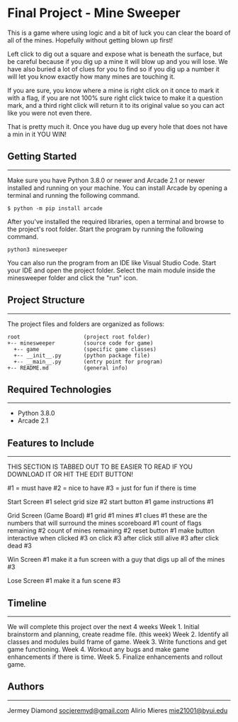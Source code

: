 # Final Project - Mine Sweeper
This is a game where using logic and a bit of luck you can clear the board of all of the mines.  Hopefully without getting blown up first!

Left click to dig out a square and expose what is beneath the surface, but be careful because if you dig up a mine it will blow up and you will lose. We have also buried a lot of clues for you to find so if you dig up a number it will let you know exactly how many mines are touching it.

If you are sure, you know where a mine is right click on it once to mark it with a flag, if you are not 100% sure right click twice to make it a question mark, and a third right click will return it to its original value so you can act like you were not even there. 

That is pretty much it.  Once you have dug up every hole that does not have a min in it YOU WIN!


## Getting Started
---
Make sure you have Python 3.8.0 or newer and Arcade 2.1 or newer installed 
and running on your machine. You can install Arcade by opening a terminal 
and running the following command.
```
$ python -m pip install arcade
```
After you've installed the required libraries, open a terminal and browse to the 
project's root folder. Start the program by running the following command.
```
python3 minesweeper 
```
You can also run the program from an IDE like Visual Studio Code. Start your IDE 
and open the project folder. Select the main module inside the minesweeper folder and 
click the "run" icon.

## Project Structure
---
The project files and folders are organized as follows:
```
root                    (project root folder)
+-- minesweeper         (source code for game)
  +-- game              (specific game classes)
  +-- __init__.py       (python package file)
  +-- __main__.py       (entry point for program)
+-- README.md           (general info)
```

## Required Technologies
---
* Python 3.8.0
* Arcade 2.1

## Features to Include 
---
THIS SECTION IS TABBED OUT TO BE EASIER TO READ IF YOU DOWNLOAD IT OR HIT THE EDIT BUTTON!

#1 = must have
#2 = nice to have
#3 = just for fun if there is time

Start Screen #1
    select grid size #2
    start button #1
    game instructions #1

Grid Screen (Game Board) #1
    grid #1
    mines #1
    clues #1
        these are the numbers that will surround the mines
    scoreboard #1
        count of flags remaining #2
        count of mines remaining #2
    reset button #1
        make button interactive when clicked #3
            on click #3
            after click still alive #3
            after click dead #3 

Win Screen #1
    make it a fun screen with a guy that digs up all of the mines #3

Lose Screen #1
    make it a fun scene #3

## Timeline
---
We will complete this project over the next 4 weeks
    Week 1. Initial brainstorm and planning, create readme file. (this week)
    Week 2. Identify all classes and modules build frame of game.
    Week 3. Write functions and get game functioning.
    Week 4. Workout any bugs and make game enhancements if there is time.
    Week 5. Finalize enhancements and rollout game.


## Authors
---
Jermey Diamond socjeremyd@gmail.com
Alirio Mieres mie21001@byui.edu

